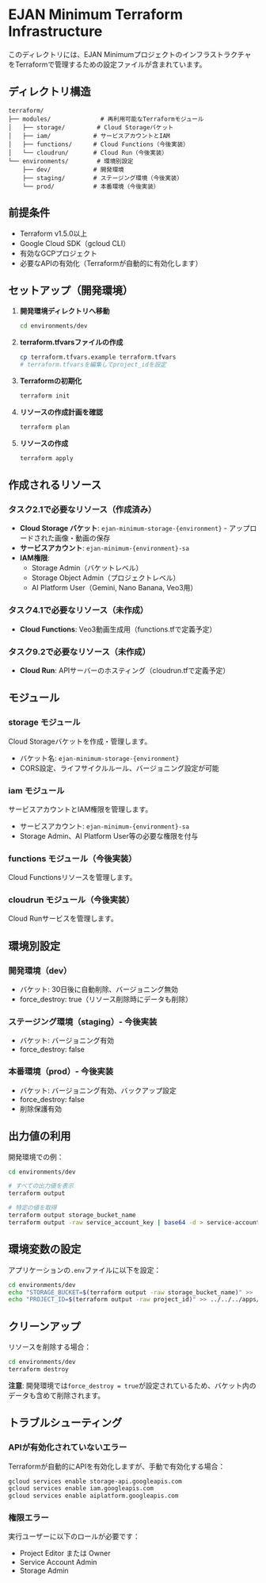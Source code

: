 # EJAN Minimum Terraform Infrastructure

このディレクトリには、EJAN MinimumプロジェクトのインフラストラクチャをTerraformで管理するための設定ファイルが含まれています。

## ディレクトリ構造

```
terraform/
├── modules/              # 再利用可能なTerraformモジュール
│   ├── storage/         # Cloud Storageバケット
│   ├── iam/            # サービスアカウントとIAM
│   ├── functions/      # Cloud Functions（今後実装）
│   └── cloudrun/       # Cloud Run（今後実装）
└── environments/        # 環境別設定
    ├── dev/            # 開発環境
    ├── staging/        # ステージング環境（今後実装）
    └── prod/           # 本番環境（今後実装）
```

## 前提条件

- Terraform v1.5.0以上
- Google Cloud SDK（gcloud CLI）
- 有効なGCPプロジェクト
- 必要なAPIの有効化（Terraformが自動的に有効化します）

## セットアップ（開発環境）

1. **開発環境ディレクトリへ移動**
   ```bash
   cd environments/dev
   ```

2. **terraform.tfvarsファイルの作成**
   ```bash
   cp terraform.tfvars.example terraform.tfvars
   # terraform.tfvarsを編集してproject_idを設定
   ```

3. **Terraformの初期化**
   ```bash
   terraform init
   ```

4. **リソースの作成計画を確認**
   ```bash
   terraform plan
   ```

5. **リソースの作成**
   ```bash
   terraform apply
   ```

## 作成されるリソース

### タスク2.1で必要なリソース（作成済み）
- **Cloud Storage バケット**: `ejan-minimum-storage-{environment}` - アップロードされた画像・動画の保存
- **サービスアカウント**: `ejan-minimum-{environment}-sa`
- **IAM権限**:
  - Storage Admin（バケットレベル）
  - Storage Object Admin（プロジェクトレベル）
  - AI Platform User（Gemini, Nano Banana, Veo3用）

### タスク4.1で必要なリソース（未作成）
- **Cloud Functions**: Veo3動画生成用（functions.tfで定義予定）

### タスク9.2で必要なリソース（未作成）
- **Cloud Run**: APIサーバーのホスティング（cloudrun.tfで定義予定）

## モジュール

### storage モジュール
Cloud Storageバケットを作成・管理します。
- バケット名: `ejan-minimum-storage-{environment}`
- CORS設定、ライフサイクルルール、バージョニング設定が可能

### iam モジュール
サービスアカウントとIAM権限を管理します。
- サービスアカウント: `ejan-minimum-{environment}-sa`
- Storage Admin、AI Platform User等の必要な権限を付与

### functions モジュール（今後実装）
Cloud Functionsリソースを管理します。

### cloudrun モジュール（今後実装）
Cloud Runサービスを管理します。

## 環境別設定

### 開発環境（dev）
- バケット: 30日後に自動削除、バージョニング無効
- force_destroy: true（リソース削除時にデータも削除）

### ステージング環境（staging）- 今後実装
- バケット: バージョニング有効
- force_destroy: false

### 本番環境（prod）- 今後実装
- バケット: バージョニング有効、バックアップ設定
- force_destroy: false
- 削除保護有効

## 出力値の利用

開発環境での例：

```bash
cd environments/dev

# すべての出力値を表示
terraform output

# 特定の値を取得
terraform output storage_bucket_name
terraform output -raw service_account_key | base64 -d > service-account-key.json
```

## 環境変数の設定

アプリケーションの`.env`ファイルに以下を設定：

```bash
cd environments/dev
echo "STORAGE_BUCKET=$(terraform output -raw storage_bucket_name)" >> ../../../apps/api/.env
echo "PROJECT_ID=$(terraform output -raw project_id)" >> ../../../apps/api/.env
```

## クリーンアップ

リソースを削除する場合：

```bash
cd environments/dev
terraform destroy
```

**注意**: 開発環境では`force_destroy = true`が設定されているため、バケット内のデータも含めて削除されます。

## トラブルシューティング

### APIが有効化されていないエラー
Terraformが自動的にAPIを有効化しますが、手動で有効化する場合：
```bash
gcloud services enable storage-api.googleapis.com
gcloud services enable iam.googleapis.com
gcloud services enable aiplatform.googleapis.com
```

### 権限エラー
実行ユーザーに以下のロールが必要です：
- Project Editor または Owner
- Service Account Admin
- Storage Admin